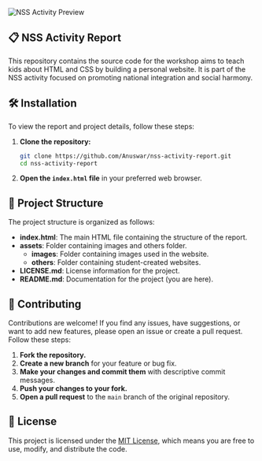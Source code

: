 ![NSS Activity Preview](https://raw.githubusercontent.com/Anuswar/nss-activity-website/main/assets/images/preview.jpg)

## 📋 NSS Activity Report

This repository contains the source code for the workshop aims to teach kids about HTML and CSS by building a personal website. It is part of the NSS activity focused on promoting national integration and social harmony.

## 🛠️ Installation

To view the report and project details, follow these steps:

1. **Clone the repository:**
    ```bash
    git clone https://github.com/Anuswar/nss-activity-report.git
    cd nss-activity-report
    ```

2. **Open the `index.html` file** in your preferred web browser.

## 📂 Project Structure

The project structure is organized as follows:

- **index.html**: The main HTML file containing the structure of the report.
- **assets**: Folder containing images and others folder.
  - **images**: Folder containing images used in the website.
  - **others**: Folder containing student-created websites.
- **LICENSE.md**: License information for the project.
- **README.md**: Documentation for the project (you are here).

## 🤝 Contributing

Contributions are welcome! If you find any issues, have suggestions, or want to add new features, please open an issue or create a pull request. Follow these steps:

1. **Fork the repository.**
2. **Create a new branch** for your feature or bug fix.
3. **Make your changes and commit them** with descriptive commit messages.
4. **Push your changes to your fork.**
5. **Open a pull request** to the `main` branch of the original repository.

## 📄 License

This project is licensed under the [MIT License](LICENSE.md), which means you are free to use, modify, and distribute the code.
